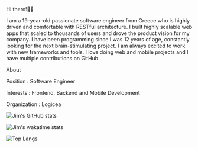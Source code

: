 Hi there!👋🏻

I am a 19-year-old passionate software engineer from Greece who is highly driven and comfortable with RESTful architecture. I built highly scalable web apps that scaled to thousands of users and drove the product vision for my company. I have been programming since I was 12 years of age, constantly looking for the next brain-stimulating project. I am always excited to work with new frameworks and tools. I love doing web and mobile projects and I have multiple contributions on GitHub.

About

Position : Software Engineer

Interests : Frontend, Backend and Mobile Development

Organization : Logicea

![Jim's GitHub stats](https://github-readme-stats.vercel.app/api?username=JimTheo-Dev&count_private=true&show_icons=true&theme=dark&hide=contribs)

![Jim's wakatime stats](https://github-readme-stats.vercel.app/api/wakatime?username=DimitrisTheo&theme=dark)

![Top Langs](https://github-readme-stats.vercel.app/api/top-langs/?username=JimTheo-Dev&layout=compact&theme=dark)
